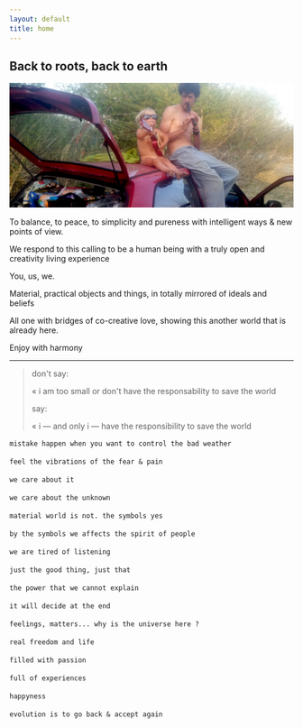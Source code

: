 ```yaml
---
layout: default
title: home
---
```


## Back to roots, back to earth

![band](images/band.jpg)

To balance, to peace, to simplicity and pureness with intelligent ways & new points of view.

We respond to this calling to be a human being with a truly open and creativity living experience

You, us, we.

Material, practical objects and things, in totally mirrored of ideals and beliefs

All one with bridges of co-creative love, showing this another world that is already here.

Enjoy with harmony

---
>don't say:
>
>« i am too small or don't have the responsability to save the world
>
>say:
>
>« i — and only i — have the responsibility to save the world

```
mistake happen when you want to control the bad weather

feel the vibrations of the fear & pain

we care about it

we care about the unknown

material world is not. the symbols yes

by the symbols we affects the spirit of people

we are tired of listening

just the good thing, just that

the power that we cannot explain

it will decide at the end

feelings, matters... why is the universe here ?

real freedom and life

filled with passion

full of experiences

happyness

evolution is to go back & accept again 
```
